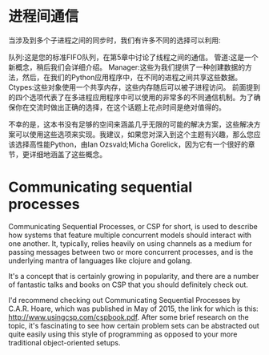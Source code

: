 # 进程间通信
当涉及到多个子进程之间的同步时，我们有许多不同的选择可以利用:

队列:这是您的标准FIFO队列，在第5章中讨论了线程之间的通信。
管道:这是一个新概念，稍后我们会详细介绍。
Manager:这些为我们提供了一种创建数据的方法，然后，在我们的Python应用程序中，在不同的进程之间共享这些数据。
Ctypes:这些对象使用一个共享内存，这些内存随后可以被子进程访问。
前面提到的四个选项代表了在多进程应用程序中可以使用的非常多的不同通信机制。为了确保你在交流时做出正确的选择，在这个话题上花点时间是绝对值得的。

不幸的是，这本书没有足够的空间来涵盖几乎无限的可能的解决方案，这些解决方案可以使用这些选项来实现。我建议，如果您对深入到这个主题有兴趣，那么您应该选择高性能Python，由Ian Ozsvald;Micha Gorelick，因为它有一个很好的章节，更详细地涵盖了这些概念。


# Communicating sequential processes
Communicating Sequential Processes, or CSP for short, is used to describe how systems that feature multiple concurrent models should interact with one another. It, typically, relies heavily on using channels as a medium for passing messages between two or more concurrent processes, and is the underlying mantra of languages like clojure and golang.

It's a concept that is certainly growing in popularity, and there are a number of fantastic talks and books on CSP that you should definitely check out.

I'd recommend checking out Communicating Sequential Processes by C.A.R. Hoare, which was published in May of 2015, the link for which is this: http://www.usingcsp.com/cspbook.pdf.
After some brief research on the topic, it's fascinating to see how certain problem sets can be abstracted out quite easily using this style of programming as opposed to your more traditional object-oriented setups.
